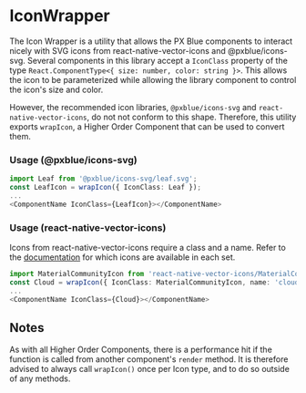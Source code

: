 # IconWrapper
The Icon Wrapper is a utility that allows the PX Blue components to interact nicely with SVG icons from react-native-vector-icons and @pxblue/icons-svg. Several components in this library accept a `IconClass` property of the type `React.ComponentType<{ size: number, color: string }>`. This allows the icon to be parameterized while allowing the library component to control the icon's size and color.

However, the recommended icon libraries, `@pxblue/icons-svg` and `react-native-vector-icons`, do not not conform to this shape. Therefore, this utility exports `wrapIcon`, a Higher Order Component that can be used to convert them.

### Usage (@pxblue/icons-svg)
```typescript
import Leaf from '@pxblue/icons-svg/leaf.svg';
const LeafIcon = wrapIcon({ IconClass: Leaf });
...
<ComponentName IconClass={LeafIcon}></ComponentName>
```

### Usage (react-native-vector-icons)
Icons from react-native-vector-icons require a class and a name. Refer to the [documentation](https://github.com/oblador/react-native-vector-icons) for which icons are available in each set.

```typescript
import MaterialCommunityIcon from 'react-native-vector-icons/MaterialCommunityIcons';
const Cloud = wrapIcon({ IconClass: MaterialCommunityIcon, name: 'cloud-off-outline' });
...
<ComponentName IconClass={Cloud}></ComponentName>
```

## Notes

As with all Higher Order Components, there is a performance hit if the function is called from another component's `render` method. It is therefore advised to always call `wrapIcon()` once per Icon type, and to do so outside of any methods.
